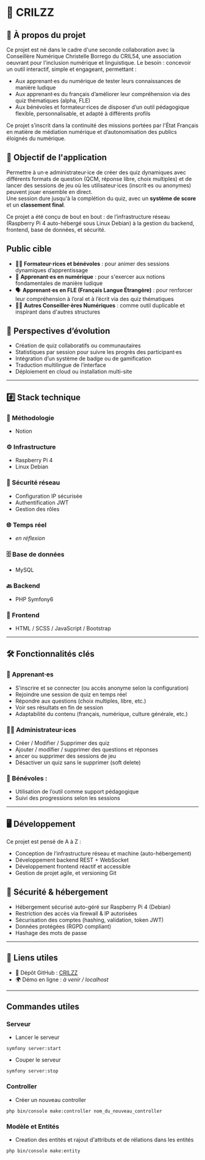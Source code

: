 # 🧠 CRILZZ
## 🚀 À propos du projet
Ce projet est né dans le cadre d'une seconde collaboration avec la Conseillère Numérique Christelle Borrego du CRIL54, une association oeuvrant pour l'inclusion numérique et linguistique. Le besoin : concevoir un outil interactif, simple et engageant, permettant :
- Aux apprenant·es du numérique de tester leurs connaissances de manière ludique
- Aux apprenant·es du français d’améliorer leur compréhension via des quiz thématiques (alpha, FLE)
- Aux bénévoles et formateur·rices de disposer d’un outil pédagogique flexible, personnalisable, et adapté à différents profils

Ce projet s’inscrit dans la continuité des missions portées par l'État Français en matière de médiation numérique et d’autonomisation des publics éloignés du numérique.

## 🎯 Objectif de l'application

Permettre à un·e administrateur·ice de créer des quiz dynamiques avec différents formats de question (QCM, réponse libre, choix multiples) et de lancer des sessions de jeu où les utilisateur·ices (inscrit·es ou anonymes) peuvent jouer ensemble en direct.  
Une session dure jusqu'à la complétion du quiz, avec un **système de score** et un **classement final**.

Ce projet a été conçu de bout en bout : de l’infrastructure réseau (Raspberry Pi 4 auto-hébergé sous Linux Debian) à la gestion du backend, frontend, base de données, et sécurité.

## Public cible
- 🧑‍🏫 **Formateur·rices et bénévoles** : pour animer des sessions dynamiques d’apprentissage
- 📱 **Apprenant·es en numérique** : pour s'exercer aux notions fondamentales de manière ludique
- 🗣️ **Apprenant·es en FLE (Français Langue Étrangère)** : pour renforcer leur compréhension à l’oral et à l’écrit via des quiz thématiques
- 🧑‍💼 **Autres Conseiller·ères Numériques** : comme outil duplicable et inspirant dans d'autres structures

## 🔮 Perspectives d’évolution
- Création de quiz collaboratifs ou communautaires
- Statistiques par session pour suivre les progrès des participant·es
- Intégration d’un système de badge ou de gamification
- Traduction multilingue de l’interface
- Déploiement en cloud ou installation multi-site

---

## #️⃣ Stack technique
### 🧱 Méthodologie
- Notion

### ⚙️ Infrastructure
- Raspberry Pi 4
- Linux Debian

### 🔐 Sécurité réseau
- Configuration IP sécurisée
- Authentification JWT
- Gestion des rôles

### 🌐 Temps réel
- *en réflexion*

### 🗄️ Base de données
- MySQL

### 🔙 Backend
- PHP Symfony6

### 🎨 Frontend
- HTML / SCSS / JavaScript / Bootstrap

---

## 🛠️ Fonctionnalités clés
### 🧑 Apprenant·es
- S’inscrire et se connecter (ou accès anonyme selon la configuration)
- Rejoindre une session de quiz en temps réel
- Répondre aux questions (choix multiples, libre, etc.)
- Voir ses résultats en fin de session
- Adaptabilité du contenu (français, numérique, culture générale, etc.)

### 👩‍💼 Administrateur·ices
- Créer / Modifier / Supprimer des quiz
- Ajouter / modifier / supprimer des questions et réponses
- ancer ou supprimer des sessions de jeu
- Désactiver un quiz sans le supprimer (soft delete)

### 💬 Bénévoles :
- Utilisation de l’outil comme support pédagogique
- Suivi des progressions selon les sessions

---

## 🖥️ Développement
Ce projet est pensé de A à Z :
- Conception de l’infrastructure réseau et machine (auto-hébergement)
- Développement backend REST + WebSocket
- Développement frontend réactif et accessible
- Gestion de projet agile, et versioning Git

## 🔐 Sécurité & hébergement
- Hébergement sécurisé auto-géré sur Raspberry Pi 4 (Debian)
- Restriction des accès via firewall & IP autorisées
- Sécurisation des comptes (hashing, validation, token JWT)
- Données protégées (RGPD compliant)
- Hashage des mots de passe

---

## 🔗 Liens utiles
- 🔗 Dépôt GitHub : [CRILZZ](https://github.com/belynnn/CKX__Crilzz)
- 🌍 Démo en ligne : *à venir / localhost*

---

## Commandes utiles
### Serveur
- Lancer le serveur
```
symfony server:start
```

- Couper le serveur
```
symfony server:stop
```

### Controller
- Créer un nouveau controller
```
php bin/console make:controller nom_du_nouveau_controller
```

### Modèle et Entités
- Creation des entités et rajout d'attributs et de rélations dans les entités
```
php bin/console make:entity
```